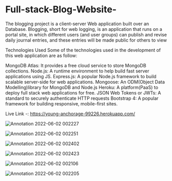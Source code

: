# Full-stack-Blog-Website-
The blogging project is a client-server Web application built over an Database.  Blogging, short for web logging, is an application that runs on a portal site, in which different users (and user groups) can publish and revise daily journal entries, and these entries will be made public for others to view

Technologies Used
Some of the technologies used in the development of this web application are as follow:

MongoDB Atlas: It provides a free cloud service to store MongoDB collections.
Node.js: A runtime environment to help build fast server applications using JS.
Express.js: A popular Node.js framework to build scalable server-side for web applications.
Mongoose: An ODM(Object Data Modelling)library for MongoDB and Node.js
Heroku: A platform(PaaS) to deploy full stack web applications for free.
JSON Web Tokens or JWTs: A standard to securely authenticate HTTP requests
Bootstrap 4: A popular framework for building responsive, mobile-first sites.


Live Link -:  https://young-anchorage-99226.herokuapp.com/

![Annotation 2022-06-02 002227](https://user-images.githubusercontent.com/68156453/171480897-a4d5d5fa-5d00-452c-abce-74a446e6bfcd.jpg)



![Annotation 2022-06-02 002251](https://user-images.githubusercontent.com/68156453/171480902-db47aed8-502f-42bf-9a88-4a082402c6f4.jpg)



![Annotation 2022-06-02 002402](https://user-images.githubusercontent.com/68156453/171480903-4b280b64-9b59-4719-ada0-a1eaea31757c.jpg)



![Annotation 2022-06-02 002423](https://user-images.githubusercontent.com/68156453/171480907-842f6c0b-ba46-464f-b299-413081981aaf.jpg)



![Annotation 2022-06-02 002106](https://user-images.githubusercontent.com/68156453/171480909-e45e886b-1670-49f6-8ca7-7942422a1523.jpg)



![Annotation 2022-06-02 002205](https://user-images.githubusercontent.com/68156453/171480915-1d0cf71b-c04c-457a-95f5-d8e941372f12.jpg)
